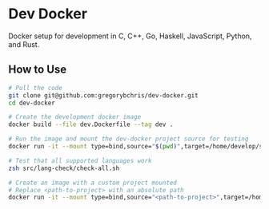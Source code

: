 # Dev Docker

Docker setup for development in C, C++, Go, Haskell, JavaScript, Python, and Rust.

## How to Use

```bash
# Pull the code
git clone git@github.com:gregorybchris/dev-docker.git
cd dev-docker
```

```bash
# Create the development docker image
docker build --file dev.Dockerfile --tag dev .

# Run the image and mount the dev-docker project source for testing
docker run -it --mount type=bind,source="$(pwd)",target=/home/develop/src dev zsh

# Test that all supported languages work
zsh src/lang-check/check-all.sh
```

```bash
# Create an image with a custom project mounted
# Replace <path-to-project> with an absolute path
docker run -it --mount type=bind,source="<path-to-project>",target=/home/develop/src dev zsh
```